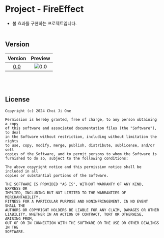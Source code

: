 # Project - FireEffect
- 불 효과를 구현하는 프로젝트입니다.
<br><br>


## Version

| Version | Preview |
| :---: | :---: |
| [0.0](https://github.com/ChoiJiOne/Project_FireEffect/tree/0.0) | ![0.0](https://github.com/ChoiJiOne/Project_FireEffect/blob/0.0/Image/animation.gif)  |

<br><br>


## License
```
Copyright (c) 2024 Choi Ji One

Permission is hereby granted, free of charge, to any person obtaining a copy
of this software and associated documentation files (the "Software"), to deal
in the Software without restriction, including without limitation the rights
to use, copy, modify, merge, publish, distribute, sublicense, and/or sell
copies of the Software, and to permit persons to whom the Software is
furnished to do so, subject to the following conditions:

The above copyright notice and this permission notice shall be included in all
copies or substantial portions of the Software.

THE SOFTWARE IS PROVIDED "AS IS", WITHOUT WARRANTY OF ANY KIND, EXPRESS OR
IMPLIED, INCLUDING BUT NOT LIMITED TO THE WARRANTIES OF MERCHANTABILITY,
FITNESS FOR A PARTICULAR PURPOSE AND NONINFRINGEMENT. IN NO EVENT SHALL THE
AUTHORS OR COPYRIGHT HOLDERS BE LIABLE FOR ANY CLAIM, DAMAGES OR OTHER
LIABILITY, WHETHER IN AN ACTION OF CONTRACT, TORT OR OTHERWISE, ARISING FROM,
OUT OF OR IN CONNECTION WITH THE SOFTWARE OR THE USE OR OTHER DEALINGS IN THE
SOFTWARE.
```
